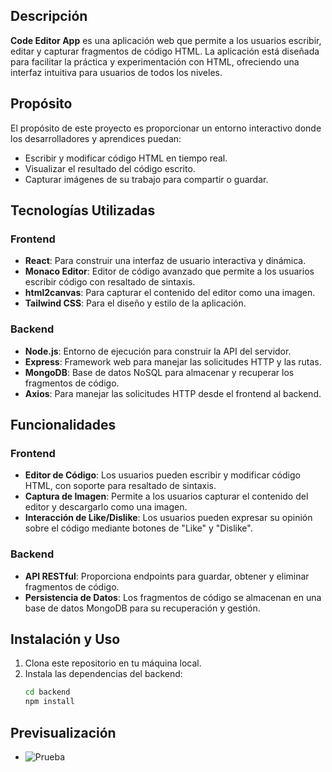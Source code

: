 
## Descripción

**Code Editor App** es una aplicación web que permite a los usuarios escribir, editar y capturar fragmentos de código HTML. La aplicación está diseñada para facilitar la práctica y experimentación con HTML, ofreciendo una interfaz intuitiva para usuarios de todos los niveles.

## Propósito

El propósito de este proyecto es proporcionar un entorno interactivo donde los desarrolladores y aprendices puedan:

- Escribir y modificar código HTML en tiempo real.
- Visualizar el resultado del código escrito.
- Capturar imágenes de su trabajo para compartir o guardar.

## Tecnologías Utilizadas

### Frontend

- **React**: Para construir una interfaz de usuario interactiva y dinámica.
- **Monaco Editor**: Editor de código avanzado que permite a los usuarios escribir código con resaltado de sintaxis.
- **html2canvas**: Para capturar el contenido del editor como una imagen.
- **Tailwind CSS**: Para el diseño y estilo de la aplicación.

### Backend

- **Node.js**: Entorno de ejecución para construir la API del servidor.
- **Express**: Framework web para manejar las solicitudes HTTP y las rutas.
- **MongoDB**: Base de datos NoSQL para almacenar y recuperar los fragmentos de código.
- **Axios**: Para manejar las solicitudes HTTP desde el frontend al backend.

## Funcionalidades

### Frontend

- **Editor de Código**: Los usuarios pueden escribir y modificar código HTML, con soporte para resaltado de sintaxis.
- **Captura de Imagen**: Permite a los usuarios capturar el contenido del editor y descargarlo como una imagen.
- **Interacción de Like/Dislike**: Los usuarios pueden expresar su opinión sobre el código mediante botones de "Like" y "Dislike".

### Backend

- **API RESTful**: Proporciona endpoints para guardar, obtener y eliminar fragmentos de código.
- **Persistencia de Datos**: Los fragmentos de código se almacenan en una base de datos MongoDB para su recuperación y gestión.

## Instalación y Uso

1. Clona este repositorio en tu máquina local.
2. Instala las dependencias del backend:
   ```bash
   cd backend
   npm install

## Previsualización

- <img src="./frontend/src/assets/Captura de pantalla_7-10-2024_124437_localhost.jpeg" alt="Prueba" width=""/>